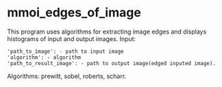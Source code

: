 # mmoi_edges_of_image

This program uses algorithms for extracting image edges and displays histograms of input and output images. Input:

    'path_to_image': - path to input image
    'algorithm': - algorithm
    'path_to_result_image': - path to output image(edged inputed image).
 
Algorithms: prewitt, sobel, roberts, scharr.
